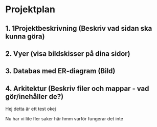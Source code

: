 # Projektplan

## 1. 1Projektbeskrivning (Beskriv vad sidan ska kunna göra)
## 2. Vyer (visa bildskisser på dina sidor)
## 3. Databas med ER-diagram (Bild)
## 4. Arkitektur (Beskriv filer och mappar - vad gör/inehåller de?)

Hej detta är ett test okej

Nu har vi lite fler saker här
hmm varför fungerar det inte